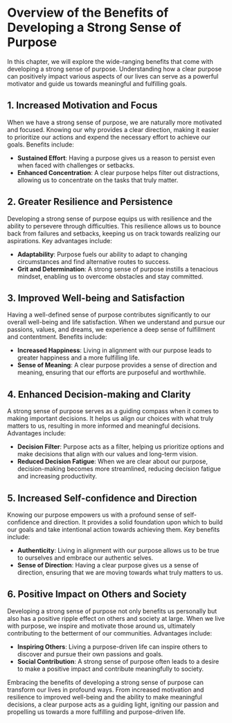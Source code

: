 Overview of the Benefits of Developing a Strong Sense of Purpose
===========================================================================

In this chapter, we will explore the wide-ranging benefits that come with developing a strong sense of purpose. Understanding how a clear purpose can positively impact various aspects of our lives can serve as a powerful motivator and guide us towards meaningful and fulfilling goals.

**1. Increased Motivation and Focus**
-------------------------------------

When we have a strong sense of purpose, we are naturally more motivated and focused. Knowing our why provides a clear direction, making it easier to prioritize our actions and expend the necessary effort to achieve our goals. Benefits include:

* **Sustained Effort**: Having a purpose gives us a reason to persist even when faced with challenges or setbacks.
* **Enhanced Concentration**: A clear purpose helps filter out distractions, allowing us to concentrate on the tasks that truly matter.

**2. Greater Resilience and Persistence**
-----------------------------------------

Developing a strong sense of purpose equips us with resilience and the ability to persevere through difficulties. This resilience allows us to bounce back from failures and setbacks, keeping us on track towards realizing our aspirations. Key advantages include:

* **Adaptability**: Purpose fuels our ability to adapt to changing circumstances and find alternative routes to success.
* **Grit and Determination**: A strong sense of purpose instills a tenacious mindset, enabling us to overcome obstacles and stay committed.

**3. Improved Well-being and Satisfaction**
-------------------------------------------

Having a well-defined sense of purpose contributes significantly to our overall well-being and life satisfaction. When we understand and pursue our passions, values, and dreams, we experience a deep sense of fulfillment and contentment. Benefits include:

* **Increased Happiness**: Living in alignment with our purpose leads to greater happiness and a more fulfilling life.
* **Sense of Meaning**: A clear purpose provides a sense of direction and meaning, ensuring that our efforts are purposeful and worthwhile.

**4. Enhanced Decision-making and Clarity**
-------------------------------------------

A strong sense of purpose serves as a guiding compass when it comes to making important decisions. It helps us align our choices with what truly matters to us, resulting in more informed and meaningful decisions. Advantages include:

* **Decision Filter**: Purpose acts as a filter, helping us prioritize options and make decisions that align with our values and long-term vision.
* **Reduced Decision Fatigue**: When we are clear about our purpose, decision-making becomes more streamlined, reducing decision fatigue and increasing productivity.

**5. Increased Self-confidence and Direction**
----------------------------------------------

Knowing our purpose empowers us with a profound sense of self-confidence and direction. It provides a solid foundation upon which to build our goals and take intentional action towards achieving them. Key benefits include:

* **Authenticity**: Living in alignment with our purpose allows us to be true to ourselves and embrace our authentic selves.
* **Sense of Direction**: Having a clear purpose gives us a sense of direction, ensuring that we are moving towards what truly matters to us.

**6. Positive Impact on Others and Society**
--------------------------------------------

Developing a strong sense of purpose not only benefits us personally but also has a positive ripple effect on others and society at large. When we live with purpose, we inspire and motivate those around us, ultimately contributing to the betterment of our communities. Advantages include:

* **Inspiring Others**: Living a purpose-driven life can inspire others to discover and pursue their own passions and goals.
* **Social Contribution**: A strong sense of purpose often leads to a desire to make a positive impact and contribute meaningfully to society.

Embracing the benefits of developing a strong sense of purpose can transform our lives in profound ways. From increased motivation and resilience to improved well-being and the ability to make meaningful decisions, a clear purpose acts as a guiding light, igniting our passion and propelling us towards a more fulfilling and purpose-driven life.
